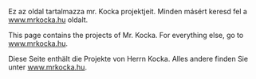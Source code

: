 Ez az oldal tartalmazza mr. Kocka projektjeit. Minden másért keresd fel a www.mrkocka.hu oldalt.   


This page contains the projects of Mr. Kocka. For everything else, go to www.mrkocka.hu.   

Diese Seite enthält die Projekte von Herrn Kocka. Alles andere finden Sie unter www.mrkocka.hu.   